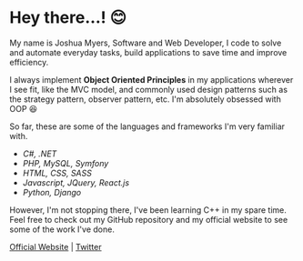 # Hey there...! :blush:

My name is Joshua Myers, Software and Web Developer, I code to solve and automate everyday tasks, build applications to save time and improve efficiency.

I always implement __Object Oriented Principles__ in my applications wherever I see fit, like the MVC model, and commonly used design patterns such as the strategy pattern, observer pattern, etc. I'm absolutely obsessed with OOP :satisfied:

So far, these are some of the languages and frameworks I'm very familiar with.

- _C#, .NET_
- _PHP, MySQL, Symfony_
- _HTML, CSS, SASS_
- _Javascript, JQuery, React.js_
- _Python, Django_

However, I'm not stopping there, I've been learning C++ in my spare time. Feel free to check out my GitHub repository and my official website to see some of the work I've done.

[Official Website](https://www.joshuajosephmyers.com) | 
[Twitter](https://twitter.com/JJMyers_)

